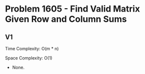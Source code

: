 # Problem 1605 - Find Valid Matrix Given Row and Column Sums

## V1

Time Complexity: O(m * n)

Space Complexity: O(1)

- None.
